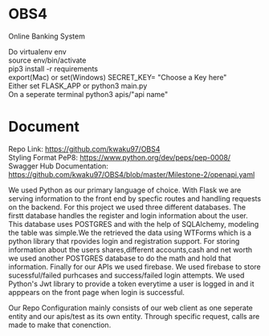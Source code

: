 # OBS4
Online Banking System

Do 
virtualenv env <br/>
source env/bin/activate <br/> 
pip3 install -r requirements <br/> 
export(Mac) or set(Windows) SECRET_KEY= "Choose a Key here" <br/>
Either set FLASK_APP or python3 main.py <br/>
On a seperate terminal python3 apis/"api name"

# Document  <br/> 
Repo Link: https://github.com/kwaku97/OBS4  <br/> 
Styling Format PeP8: https://www.python.org/dev/peps/pep-0008/  <br/> 
Swagger Hub Documentation: https://github.com/kwaku97/OBS4/blob/master/Milestone-2/openapi.yaml  <br/> 

We used Python as our primary language of choice. With Flask we are serving information to the front end by specfic routes and handling requests on the backend. For this project we used three different databases. The firstt database handles the register and login information about the user. This database uses POSTGRES and with the help of SQLAlchemy, modeling the table was simple.We the retrieved the data using WTForms which is a python library that rpovides login and registration support. For storing information about the users shares,different accounts,cash and net worth we used another POSTGRES database to do the math and hold that information. Finally for our APIs we used firebase. We used firebase to store sucessful/failed purhcases and success/failed login attempts. We used Python's Jwt library to provide a token everytime a user is logged in and it apppears on the front page when login is successful. 

Our Repo Configuration mainly consists of our web client as one seperate entity and our apis/test as its own entity. Through specific request, calls are made to make that conenction. 
